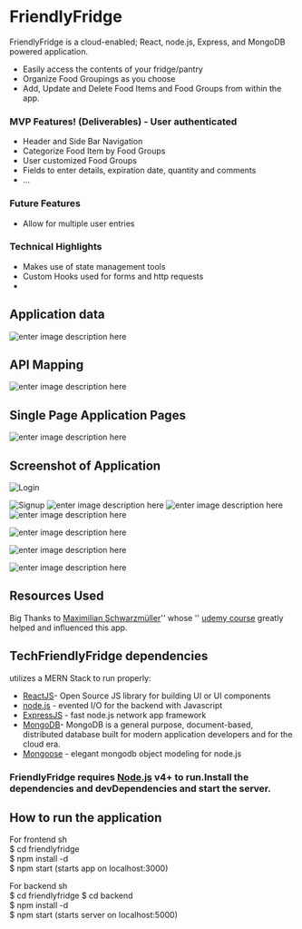 # FriendlyFridge
FriendlyFridge is a cloud-enabled; React, node.js, Express, and MongoDB powered application. 
- Easily access the contents of your fridge/pantry  
- Organize Food Groupings as you choose  
- Add, Update and Delete Food Items and Food Groups from within the app.

### MVP Features! (Deliverables) - User authenticated  
- Header and Side Bar Navigation  
- Categorize Food Item by Food Groups  
- User customized Food Groups  
- Fields to enter details, expiration date, quantity and comments  
- ...
### Future Features
- Allow for multiple user entries

### Technical Highlights  
- Makes use of state management tools  
- Custom Hooks used for forms and http requests
-  

## Application data
![enter image description here](https://github.com/aunyamukherjee/friendly-fridge/blob/master/wireframes/Application%20data.png?raw=true)

  

## API Mapping
![enter image description here](https://github.com/aunyamukherjee/friendly-fridge/blob/master/wireframes/API%20mappings.png?raw=true)
  

##  Single Page Application Pages
![enter image description here](https://github.com/aunyamukherjee/friendly-fridge/blob/master/wireframes/Single%20Page%20App%20Pages.png?raw=true)


## Screenshot of Application  
![Login](https://github.com/aunyamukherjee/friendly-fridge/blob/master/wireframes/login.png)

![Signup](https://github.com/aunyamukherjee/friendly-fridge/blob/master/wireframes/signup.png)
![enter image description here](https://github.com/aunyamukherjee/friendly-fridge/blob/master/wireframes/view%20items%20in%20foodgroup.png?raw=true)
![enter image description here](https://github.com/aunyamukherjee/friendly-fridge/blob/master/wireframes/item%20details.png?raw=true)
![enter image description here](https://github.com/aunyamukherjee/friendly-fridge/blob/master/wireframes/error_no_food.png?raw=true)

![enter image description here](https://github.com/aunyamukherjee/friendly-fridge/blob/master/wireframes/display-all-foodgroups.png?raw=true)

![enter image description here](https://github.com/aunyamukherjee/friendly-fridge/blob/master/wireframes/add_food_items.png?raw=true)

![enter image description here](https://github.com/aunyamukherjee/friendly-fridge/blob/master/wireframes/error%20reminder.png?raw=true)
##  Resources Used

 Big Thanks to [Maximilian Schwarzmüller](https://www.udemy.com/user/maximilian-schwarzmuller/)'' whose '' [udemy course](https://www.udemy.com/share/102fVSBUcbeV5bRng=/) greatly helped and influenced this app. 

##  TechFriendlyFridge dependencies

utilizes a MERN Stack to run properly:

* [ReactJS](https://reactjs.org)- Open Source JS library for building UI or UI components
* [node.js](%28https://nodejs.org/en/%29) - evented I/O for the backend with Javascript 
* [ExpressJS](https://expressjs.com) - fast node.js network app framework  
* [MongoDB](https://www.mongodb.com)- MongoDB is a general purpose, document-based, distributed database built for modern application developers and for the cloud era.
* [Mongoose](https://mongoosejs.com) - elegant mongodb object modeling for node.js 


### FriendlyFridge requires [Node.js]([https://nodejs.org/](https://nodejs.org/)) v4+ to run.Install the dependencies and devDependencies and start the server.

##  How to run the application
For frontend
sh  
$ cd friendlyfridge  
$ npm install -d  
$ npm start
(starts app on localhost:3000)

For backend
sh  
$ cd friendlyfridge
$ cd backend  
$ npm install -d  
$ npm start
(starts server on localhost:5000)


